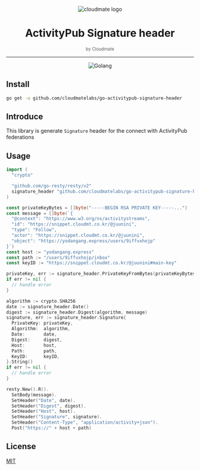 <div align="center">

![cloudmate logo](https://avatars.githubusercontent.com/u/69299682?s=200&v=4)

# ActivityPub Signature header

<small style="opacity: 0.7;">by Cloudmate</small>

---

![Golang](https://img.shields.io/badge/Go-00ADD8?style=for-the-badge&logo=go&logoColor=white)

</div>

## Install

```bash
go get -u github.com/cloudmatelabs/go-activitypub-signature-header
```

## Introduce

This library is generate `Signature` header for the connect with ActivityPub federations  

## Usage

```go
import (
  "crypto"

  "github.com/go-resty/resty/v2"
  signature_header "github.com/cloudmatelabs/go-activitypub-signature-header"
)

const privateKeyBytes = []byte("-----BEGIN RSA PRIVATE KEY-----...")
const message = []byte(`{
  "@context": "https://www.w3.org/ns/activitystreams",
  "id": "https://snippet.cloudmt.co.kr/@juunini",
  "type": "Follow",
  "actor": "https://snippet.cloudmt.co.kr/@juunini",
  "object": "https://yodangang.express/users/9iffvxhojp"
}`)
const host := "yodangang.express"
const path := "/users/9iffvxhojp/inbox"
const keyID := "https://snippet.cloudmt.co.kr/@juunini#main-key"

privateKey, err := signature_header.PrivateKeyFromBytes(privateKeyBytes)
if err != nil {
  // handle error
}

algorithm := crypto.SHA256
date := signature_header.Date()
digest := signature_header.Digest(algorithm, message)
signature, err := signature_header.Signature{
  PrivateKey: privateKey,
  Algorithm:  algorithm,
  Date:       date,
  Digest:     digest,
  Host:       host,
  Path:       path,
  KeyID:      keyID,
}.String()
if err != nil {
  // handle error
}

resty.New().R().
  SetBody(message).
  SetHeader("Date", date).
  SetHeader("Digest", digest).
  SetHeader("Host", host).
  SetHeader("Signature", signature).
  SetHeader("Content-Type", "application/activity+json").
  Post("https://" + host + path)
```

## License

[MIT](LICENSE)
